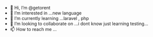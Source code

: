 - 👋 Hi, I’m @getorent
- 👀 I’m interested in ...new language
- 🌱 I’m currently learning ...laravel , php
- 💞️ I’m looking to collaborate on ...i dont know just learning testing...
- 📫 How to reach me ...

<!---
getorent/getorent is a ✨ special ✨ repository because its `README.md` (this file) appears on your GitHub profile.
You can click the Preview link to take a look at your changes.
--->
